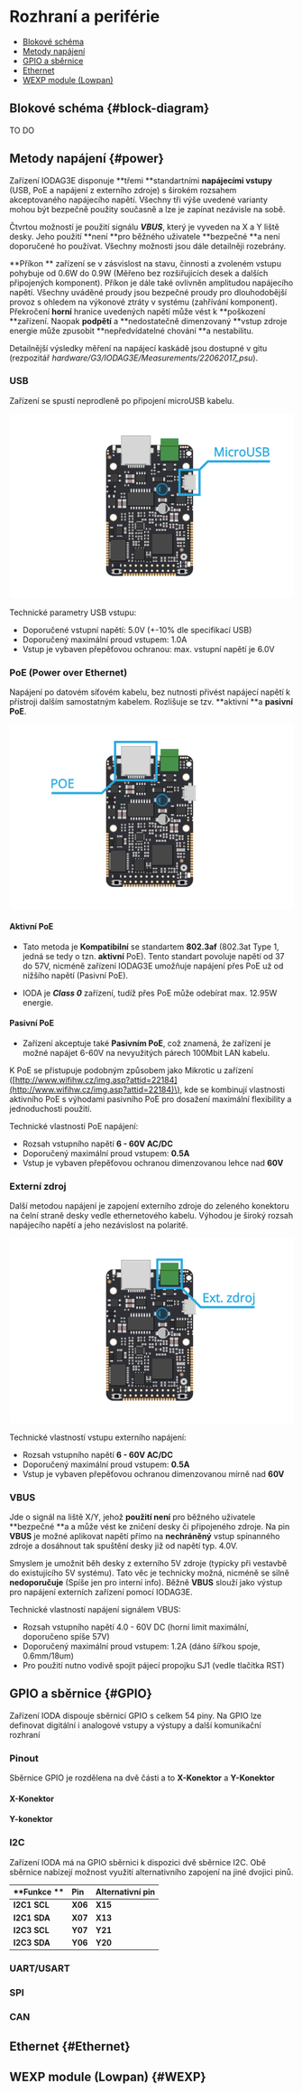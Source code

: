 # Rozhraní a periférie

* [Blokové schéma](#block-diagram)
* [Metody napájení](#power) 
* [GPIO a sběrnice](#GPIO) 
* [Ethernet](#Ethernet)
* [WEXP module \(Lowpan\)](#WEXP)

## Blokové schéma {#block-diagram}

TO DO

## Metody napájení {#power}

Zařízení IODAG3E disponuje **třemi **standartními **napájecími vstupy** \(USB, PoE a napájení z externího zdroje\) s širokém rozsahem akceptovaného napájecího napětí. Všechny tři výše uvedené varianty mohou být bezpečně použity současně a lze je zapínat nezávisle na sobě.

Čtvrtou možností je použití signálu _**VBUS**_, který je vyveden na X a Y liště desky. Jeho použití **není **pro běžného uživatele **bezpečné **a není doporučené ho používat. Všechny možnosti jsou dále detailněji rozebrány.

**Příkon ** zařízení se v zásvislost na stavu, činnosti a zvoleném vstupu pohybuje od 0.6W do 0.9W \(Měřeno bez rozšiřujících desek a dalších připojených komponent\). Příkon je dále také ovlivněn amplitudou napájecího napětí. Všechny uváděné proudy jsou bezpečné proudy pro dlouhodobější provoz s ohledem na výkonové ztráty v systému \(zahřívání komponent\). Překročení **horní** hranice uvedených napětí může vést k **poškození **zařízení. Naopak **podpětí** a **nedostatečně dimenzovaný **vstup zdroje energie může zpusobit **nepředvídatelné chování **a nestabilitu.

Detailnější výsledky měření na napájecí kaskádě jsou dostupné v gitu \(rezpozitář _hardware/G3/IODAG3E/Measurements/22062017\_psu_\).

### USB

Zařízení se spustí neprodleně po připojení microUSB kabelu.

![MicroUSB](/images/hardware/microUSB.png)

Technické parametry USB vstupu:

* Doporučené vstupní napětí: 5.0V \(+-10% dle specifikací USB\)
* Doporučený maximální proud vstupem: 1.0A
* Vstup je vybaven přepěťovou ochranou: max. vstupní napětí je 6.0V

### PoE \(Power over Ethernet\)

Napájení po datovém síťovém kabelu, bez nutnosti přivést napájecí napětí k přístroji dalším samostatným kabelem. Rozlišuje se tzv. **aktivní **a **pasivní PoE**.

![MicroUSB](/images/hardware/POE.png)

#### Aktivní PoE

* Tato metoda je **Kompatibilní** se standartem **802.3af** \(802.3at Type 1, jedná se tedy o tzn. **aktivní** PoE\). Tento standart povoluje napětí od 37 do 57V, nicméně zařízení IODAG3E umožňuje  napájení přes PoE už od nižšího napětí \(Pasivní PoE\).

* IODA je _**Class 0**_ zařízení, tudíž přes PoE může odebírat max. 12.95W energie.

#### Pasivní PoE

* Zařízení akceptuje také **Pasivním PoE**, což znamená, že zařízení je možné napájet 6-60V na nevyužitých párech 100Mbit LAN kabelu.

K PoE se přistupuje podobným způsobem jako Mikrotic u zařízení \([http://www.wifihw.cz/img.asp?attid=22184](http://www.wifihw.cz/img.asp?attid=22184)\), kde se kombinují vlastnosti aktivního PoE s výhodami pasivního PoE pro dosažení maximální flexibility a jednoduchosti použití.

Technické vlastností PoE napájení:

* Rozsah vstupního napětí **6 - 60V AC/DC**
* Doporučený maximální proud vstupem: **0.5A**
* Vstup je vybaven přepěťovou ochranou dimenzovanou lehce nad **60V**

### Externí zdroj

Další metodou napájení je zapojení externího zdroje do zeleného konektoru na čelní straně desky vedle ethernetového kabelu. Výhodou je široký rozsah napájecího napětí a jeho nezávislost na polaritě.

![ext\_zdroj](/images/hardware/ext_zdroj.png)

Technické vlastností vstupu externího napájení:

* Rozsah vstupního napětí **6 - 60V AC/DC**
* Doporučený maximální proud vstupem: **0.5A**
* Vstup je vybaven přepěťovou ochranou dimenzovanou mírně nad **60V**

### VBUS

Jde o signál na liště X/Y, jehož **použití není** pro běžného uživatele **bezpečné **a a může vést ke zničení desky či připojeného zdroje. Na pin **VBUS** je možné aplikovat napětí přímo na **nechráněný** vstup spínanného zdroje a dosáhnout tak spuštění desky již od napětí typ. 4.0V.

Smyslem je umožnit běh desky z externího 5V zdroje \(typicky při vestavbě do existujícího 5V systému\). Tato věc je technicky možná, nicméně se silně **nedoporučuje** \(Spíše jen pro interní info\). Běžně **VBUS** slouží jako výstup pro napájení externích zařízení pomocí IODAG3E.

Technické vlastností napájení signálem VBUS:

* Rozsah vstupního napětí 4.0 - 60V DC \(horní limit maximální, doporučeno spíše 57V\)
* Doporučený maximální proud vstupem: 1.2A \(dáno šířkou spoje, 0.6mm/18um\)
* Pro použití nutno vodivě spojit pájecí propojku SJ1 \(vedle tlačítka RST\)

## GPIO a sběrnice {#GPIO}

Zařízení IODA dispouje sběrnicí GPIO s celkem 54 piny. Na GPIO lze definovat digitální i analogové vstupy a výstupy a další komunikační rozhraní

### Pinout

Sběrnice GPIO je rozdělena na dvě části a to **X-Konektor** a **Y-Konektor**

#### X-Konektor

#### Y-konektor

### I2C

Zařízení IODA má na GPIO sběrnici k dispozici dvě sběrnice I2C. Obě sběrnice nabízejí možnost využití alternativního zapojení na jiné dvojici pinů.

| **Funkce ** | **Pin** | **Alternativní pin** |
| :--- | :--- | :--- |
| **I2C1 SCL** | **X06** | **X15** |
| **I2C1 SDA** | **X07** | **X13** |
| **I2C3 SCL** | **Y07** | **Y21** |
| **I2C3 SDA** | **Y06** | **Y20** |

### UART/USART

### SPI

### CAN

## Ethernet {#Ethernet}

## WEXP module \(Lowpan\) {#WEXP}



